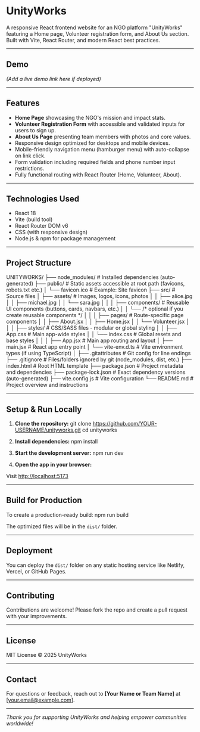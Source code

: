 # UnityWorks

A responsive React frontend website for an NGO platform "UnityWorks" featuring a Home page, Volunteer registration form, and About Us section. Built with Vite, React Router, and modern React best practices.

---

## Demo

*(Add a live demo link here if deployed)*

---

## Features

- **Home Page** showcasing the NGO's mission and impact stats.
- **Volunteer Registration Form** with accessible and validated inputs for users to sign up.
- **About Us Page** presenting team members with photos and core values.
- Responsive design optimized for desktops and mobile devices.
- Mobile-friendly navigation menu (hamburger menu) with auto-collapse on link click.
- Form validation including required fields and phone number input restrictions.
- Fully functional routing with React Router (Home, Volunteer, About).

---

## Technologies Used

- React 18
- Vite (build tool)
- React Router DOM v6
- CSS (with responsive design)
- Node.js & npm for package management

---

## Project Structure

UNITYWORKS/
├── node_modules/                # Installed dependencies (auto-generated)
├── public/                      # Static assets accessible at root path (favicons, robots.txt etc.)
│   └── favicon.ico              # Example: Site favicon
├── src/                        # Source files
│   ├── assets/                 # Images, logos, icons, photos
│   │    ├── alice.jpg
│   │    ├── michael.jpg
│   │    └── sara.jpg
│   │
│   ├── components/             # Reusable UI components (buttons, cards, navbars, etc.)
│   │    └── /* optional if you create reusable components */
│   │
│   ├── pages/                  # Route-specific page components
│   │    ├── About.jsx
│   │    ├── Home.jsx
│   │    └── Volunteer.jsx
│   │
│   ├── styles/                 # CSS/SASS files - modular or global styling
│   │    ├── App.css            # Main app-wide styles
│   │    └── index.css          # Global resets and base styles
│   │
│   ├── App.jsx                 # Main app routing and layout
│   ├── main.jsx                # React app entry point
│   └── vite-env.d.ts           # Vite environment types (if using TypeScript)
│
├── .gitattributes              # Git config for line endings
├── .gitignore                  # Files/folders ignored by git (node_modules, dist, etc.)
├── index.html                  # Root HTML template
├── package.json                # Project metadata and dependencies
├── package-lock.json           # Exact dependency versions (auto-generated)
├── vite.config.js              # Vite configuration
└── README.md                   # Project overview and instructions


---

## Setup & Run Locally

1. **Clone the repository:**
git clone https://github.com/YOUR-USERNAME/unityworks.git
cd unityworks

2. **Install dependencies:**
npm install

3. **Start the development server:**
npm run dev

4. **Open the app in your browser:**

Visit [http://localhost:5173](http://localhost:5173)

---

## Build for Production

To create a production-ready build:
npm run build


The optimized files will be in the `dist/` folder.

---

## Deployment

You can deploy the `dist/` folder on any static hosting service like Netlify, Vercel, or GitHub Pages.

---

## Contributing

Contributions are welcome! Please fork the repo and create a pull request with your improvements.

---

## License

MIT License © 2025 UnityWorks

---

## Contact

For questions or feedback, reach out to **[Your Name or Team Name]** at [your.email@example.com].

---

*Thank you for supporting UnityWorks and helping empower communities worldwide!*

